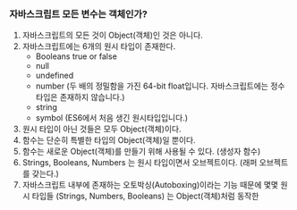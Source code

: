 ### 자바스크립트 모든 변수는 객체인가?
1. 자바스크립트의 모든 것이 Object(객체)인 것은 아니다.
2. 자바스크립트에는 6개의 원시 타입이 존재한다.
    - Booleans true or false
    - null
    - undefined
    - number (두 배의 정밀함을 가진 64-bit float입니다. 자바스크립트에는 정수 타입은 존재하지 않습니다.)
    - string
    - symbol (ES6에서 처음 생긴 원시타입입니다.)
3. 원시 타입이 아닌 것들은 모두 Object(객체)이다.
4. 함수는 단순히 특별한 타입의 Object(객체)일 뿐이다.
5. 함수는 새로운 Object(객체)를 만들기 위해 사용될 수 있다. (생성자 함수)
6. Strings, Booleans, Numbers 는 원시 타입이면서 오브젝트이다. (래퍼 오브젝트를 갖는다.)
7. 자바스크립트 내부에 존재하는 오토박싱(Autoboxing)이라는 기능 때문에 몇몇 원시 타입들 (Strings, Numbers, Booleans) 는 Object(객체)처럼 동작한